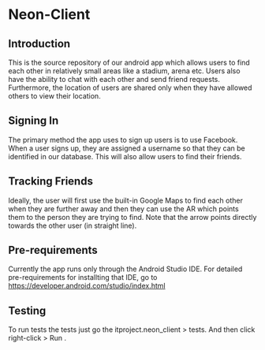 # Neon-Client
## Introduction
This is the source repository of our android app which allows
users to find each other in relatively small areas like a stadium,
arena etc. Users also have the ability to chat with each other and
send friend requests. Furthermore, the location of users are shared
only when they have allowed others to view their location.

## Signing In
The primary method the app uses to sign up users is to use Facebook.
When a user signs up, they are assigned a username so that they
can be identified in our database. This will also allow users to
find their friends.

## Tracking Friends
Ideally, the user will first use the built-in Google Maps to find each other
when they are further away and then they can use the AR which points
them to the person they are trying to find. Note that the arrow points
directly towards the other user (in straight line).

## Pre-requirements
Currently the app runs only through the Android Studio IDE. For detailed
pre-requirements for installting that IDE, go to https://developer.android.com/studio/index.html

## Testing
To run tests the tests just go the itproject.neon\_client > tests. And then
click right-click > Run <test-name>.
